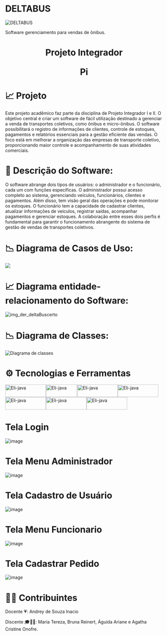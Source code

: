 # DELTABUS

![DELTABUS](https://github.com/BrunaReinert17/Pi2-deltabus/assets/111304031/be02f278-ee73-431b-9d7c-ab1eb1ec22d3)


Software gerenciamento para vendas de ônibus.


# <p align="center" >Projeto Integrador</p><p align="center" > Pi</p> 

# 📈 Projeto 
Este projeto acadêmico faz parte da disciplina de Projeto Integrador I e II. O objetivo central é criar um software de fácil utilização destinado a gerenciar a venda de transportes coletivos, como ônibus e micro-ônibus. O software possibilitará o registro de informações de clientes, controle de estoques, pagamentos e relatórios essenciais para a gestão eficiente das vendas. O foco está em melhorar a organização das empresas de transporte coletivo, proporcionando maior controle e acompanhamento de suas atividades comerciais.

# 📃 Descrição do Software:
O software abrange dois tipos de usuários: o administrador e o funcionário, cada um com funções específicas. O administrador possui acesso completo ao sistema, gerenciando veículos, funcionários, clientes e pagamentos. Além disso, tem visão geral das operações e pode monitorar os estoques. O funcionário tem a capacidade de cadastrar clientes, atualizar informações de veículos, registrar saídas, acompanhar pagamentos e gerenciar estoques. A colaboração entre esses dois perfis é fundamental para garantir o funcionamento abrangente do sistema de gestão de vendas de transportes coletivos.


# 📉 Diagrama de Casos de Uso:
![](https://github.com/BrunaReinert17/Pi2-deltabus/assets/111304031/79d7788d-2417-462f-ad3f-22e9e80bc3ec)

# 📈 Diagrama entidade-relacionamento do Software:
![img_der_deltaBuscerto](https://github.com/BrunaReinert17/Pi2-deltabus/assets/111304031/9994b3e5-655d-48b5-a038-c09bd635df50)

# 📉 Diagrama de Classes:
![Diagrama de classes ](https://github.com/BrunaReinert17/Pi2-deltabus/assets/111304031/de42cf60-8405-4ce8-8f1e-5e0d05f1e666)

# ⚙️ Tecnologias e Ferramentas 
<img align="center" alt="Eli-java" height="40" width="130" src="https://img.shields.io/badge/MySQL-00000F?style=for-the-badge&logo=mysql&logoColor=white"><img align="center" alt="Eli-java" height="40" width="100" src="https://img.shields.io/badge/Java-ED8B00?style=for-the-badge&logo=openjdk&logoColor=white" ><img align="center" alt="Eli-java" height="40" width="130" src="https://img.shields.io/badge/Eclipse-2C2255?style=for-the-badge&logo=eclipse&logoColor=white"><img align="center" alt="Eli-java" height="40" width="130" src="https://img.shields.io/badge/GitHub-100000?style=for-the-badge&logo=github&logoColor=white"><img align="center" alt="Eli-java" height="40" width="130" src="https://img.shields.io/badge/Canva-%2300C4CC.svg?&style=for-the-badge&logo=Canva&logoColor=white"><img align="center" alt="Eli-java" height="40" width="130" src="https://img.shields.io/badge/GIT-E44C30?style=for-the-badge&logo=git&logoColor=white"><img align="center" alt="Eli-java" height="40" width="130" src="https://img.shields.io/badge/Apache%20Maven-C71A36?style=for-the-badge&logo=Apache%20Maven&logoColor=white">


# Tela Login
![image](https://github.com/BrunaReinert17/Pi2-deltabus/assets/111304031/c7c4ddbd-e697-498d-83be-763e549afc0f)

# Tela Menu Administrador
![image](https://github.com/BrunaReinert17/Pi2-deltabus/assets/111304031/d5f31d76-d5e4-4293-b9ce-488aeb609e61)

# Tela Cadastro de Usuário
![image](https://github.com/BrunaReinert17/Pi2-deltabus/assets/111304031/33847841-5d2e-4f40-aab3-6059cb4c0a97)

# Tela Menu Funcionario
![image](https://github.com/BrunaReinert17/Pi2-deltabus/assets/111304031/8521ac17-f44c-41a5-a29e-cfa8a9c0e6b7)

# Tela Cadastrar Pedido
![image](https://github.com/BrunaReinert17/Pi2-deltabus/assets/111304031/98daddc1-3905-4309-8b95-a31d658e9110)


#  👨‍💻  Contribuintes

<p align="left" >Docente 💗:  Andrey de Souza Inacio </p>
<p align="left" >Discente 🎓🤘🏻: Maria Tereza, Bruna Reinert, Águida Ariane e Agatha Cristine Onofre.</p>
